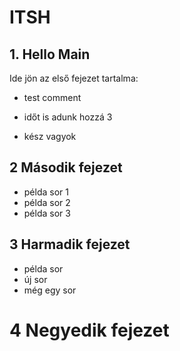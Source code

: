 # ITSH

## 1. Hello Main

Ide jön az első fejezet tartalma:

- test comment
- időt is adunk hozzá 3

- kész vagyok

## 2 Második fejezet

- példa sor 1
- példa sor 2
- példa sor 3

## 3 Harmadik fejezet

- példa sor
- új sor
- még egy sor

# 4 Negyedik fejezet
